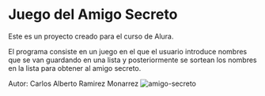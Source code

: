 # Juego del Amigo Secreto

Este es un proyecto creado para el curso de Alura.

El programa consiste en un juego en el que el usuario introduce nombres que se van guardando en una lista y posteriormente se sortean los nombres en la lista para obtener al amigo secreto.

Autor: Carlos Alberto Ramirez Monarrez
![amigo-secreto](https://github.com/user-attachments/assets/8df37ed6-2913-4155-a5d7-e20ef298ced7)
